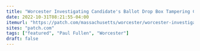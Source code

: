 ```yaml
---
title: "Worcester Investigating Candidate's Ballot Drop Box Tampering Claim"
date: 2022-10-31T08:21:55-04:00
itemurl: "https://patch.com/massachusetts/worcester/worcester-investigating-candidates-ballot-drop-box-tampering-claim"
sites: "patch.com"
tags: ["featured", "Paul Fullen", "Worcester"]
draft: false
---
```


